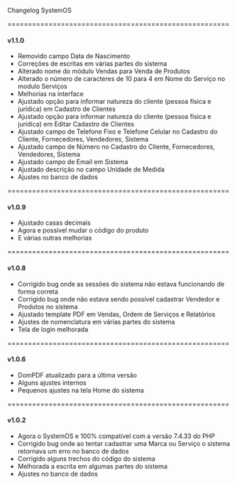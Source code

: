 Changelog SystemOS

======================================================
#### v1.1.0
- Removido campo Data de Nascimento
- Correções de escritas em várias partes do sistema
- Alterado nome do módulo Vendas para Venda de Produtos
- Alterado o número de caracteres de 10 para 4 em Nome do Serviço no modulo Serviços
- Melhorias na interface
- Ajustado opção para informar natureza do cliente (pessoa física e jurídica) em Cadastro de Clientes
- Ajustado opção para informar natureza do cliente (pessoa física e jurídica) em Editar Cadastro de Clientes
- Ajustado campo de Telefone Fixo e Telefone Celular no Cadastro do Cliente, Fornecedores, Vendedores, Sistema
- Ajustado campo de Número no Cadastro do Cliente, Fornecedores, Vendedores, Sistema
- Ajustado campo de Email em Sistema
- Ajustado descrição no campo Unidade de Medida
- Ajustes no banco de dados

======================================================
#### v1.0.9
- Ajustado casas decimais
- Agora e possível mudar o código do produto
- E várias outras melhorias

======================================================
#### v1.0.8
- Corrigido bug onde as sessões do sistema não estava funcionando de forma correta
- Corrigido bug onde não  estava sendo possível cadastrar Vendedor e Produtos no sistema
- Ajustado template PDF em Vendas, Ordem de Serviços e Relatórios
- Ajustes de nomenclatura em várias partes do sistema
- Tela de login melhorada

======================================================
#### v1.0.6
 - DomPDF atualizado para a última versão
 - Alguns ajustes internos
 - Pequenos ajustes na tela Home do sistema

======================================================
#### v1.0.2
- Agora o SystemOS e 100% compatível com a versão 7.4.33 do PHP
- Corrigido bug onde ao tentar cadastrar uma Marca ou Serviço o sistema retornava um erro no banco de dados
- Corrigido alguns trechos do código do sistema
- Melhorada a escrita em algumas partes do sistema
- Ajustes no banco de dados